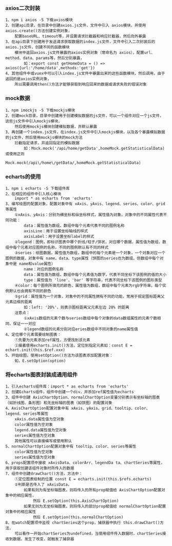 ### axios二次封装
    1、npm i axios -S 下载axios模块
    2、创建api目录，在目录中创建axios.js文件，文件中引入 axios模块，并使用 axios.create()方法创建实例对象，
        配置baseURL、timeout等，并设置请求拦截器和响应拦截器，然后向外暴露
    3、在api目录下创建用于发送请求获取数据的index.js文件，文件中引入二次封装后的axios.js文件，创建不同的函数模块
        模块中返回axios.js文件暴露的axios实例对象（常命名为 axios），配置url、method、data、params等，然后分别暴露，
            如：export const getHomeData = () => axios({url:'/home/data',methods:'get'})
    4、其他组件中或vuex中可以引入index.js文件中暴露出来的这些函数模块，然后调用，由于返回的是axios实例对象，
        所以需要调用then()方法才能够获取到响应回来的数据或请求失败的错误对象

### mock数据
    1、npm imockjs -S 下载mockjs模块
    2、创建mock目录，目录中创建用于创建模拟数据的js文件，可以一个组件对应一个js文件，这些js文件中引入mockjs模块，
        然后使用mockjs模块创建模拟数据，并默认暴露
    3、再创建一个index.js文件，在index.js文件中引入mockjs模块，以及各个暴露模拟数据的js文件，然后使用mockjs模块的mock方法
        拦截指定请求，并返回指定的模拟数据
            如：Mock.mock('/api/home/getData',homeMock.getStatisticalData)    或使用正则
                Mock.mock(/api\/home\/getData/,homeMock.getStatisticalData)

### echarts的使用
    1、npm i echarts -S 下载组件库
    2、在相应的组件中引入核心模块
        import * as echarts from 'echarts'
    3、编写绘图的配置对象，配置对象中有 xAxis、yAxis、legend、series、color、grid等属性
        ①xAxis、yAxis：分别为横坐标和纵坐标样式，属性值为对象，对象中的不同属性代表不同功能：
            data：属性值为数组，数组中每个元素代表不同的图例名称
            axisLine：用于设置坐标轴线的样式
            axisLabel：用于设置坐标label的样式
        ②legend：图例，即标识图表中哪个折线/柱子/饼状，对应哪个数据，属性值为数组，数组中每个元素对应图例的名称，不同的图例默认有不同的样式
        ③series：绘图数据，属性值为数组，数组中的每个元素是一个对象，一个对象对应一个图例的数据，对象中有 name、data、type属性（饼图的series也为数组，但数组中每个对象中是 name和value属性）
            name：对应的图例名称
            data：属性值为数组，数组中每个元素值为数字，代表不同坐标下该图例的值的大小
            type：属性值为 'line'、'bar' 等字符串，代表不同坐标下该图例的图形类型
        ④color：每个图例所填充的颜色，属性值为数组，数组中每个元素为rgb字符串，每个实例默认也会拥有不同的颜色
        ⑤grid：属性值为一个对象，对象中的不同属性拥有不同的功能，常用于规定图标距离父元素边框的距离
            如：left: '20%'，则表示图标距离父元素左边 20% 的距离
        注意点：
            ①xAxis数组的元素个数与series数组中每个对象的data数组属性的元素个数相同，保证一一对应
            ②legend数组的元素分别对应eries数组中不同对象的name属性值
    4、定位哪个元素需要绘制图表：
        ①先要为元素添加ref属性，方便找到该元素
        ②接着使用echarts.init()方法，定位到指定元素如：const E =  echart.init(this.$ref.xxx)
    5、开始绘图，使用setOption()方法为该图表添加配置对象：
        如，E.setOption(option)
    
### 将echarts图表封装成通用组件
    1、引入echarts组件库：import * as echarts from 'echarts'
    2、创建Echarts组件，组件中创建一个div，并添加ref属性值为echarts
    3、组件中创建 AxisChartOption、normalChartOption变量分别表示有坐标轴的图表（如折线图、条形图）和无坐标轴的图表（如饼图）的配置对象
    4、AxisChartOption配置对象中有 xAxis、yAxis、grid、tooltip、color、legend、series等属性
        xAxis.data属性值为空对象
        color属性值为空对象
        legend.data属性值为空对象
        series属性值为空对象
        其他属性可以直接编写或使用默认
    5、normalChartOption配置对象中有 tooltip、color、series等属性
        color属性值为空对象
        series属性值为空对象
    6、props配置项中接收 xAxisData、colorArr、legendDa ta、chartSeries等属性，用于获取创建该组件对象时所传入的数据
    7、组件中创建drawChart()方法，方法中：
        ①定位图表绘制的位置 const E = echarts.init(this.$refs.echarts)
        ②判断是否传入了 xAxisData，
            如果有则为有坐标轴图表，则将传入的所有prop赋值给 AxisChartOption配置对象中的相应属性，
                然后 E.setOption(this.AxisChartOption)
            如果无则为无坐标轴图表，则将传入的部分prop赋值给 normalChartOption配置对象中的相应属性
                然后 E.setOption(this.normalChartOption)
    8、在watch配置项中监视 chartSeries这个prop，捕获器中执行 this.drawChart()方法，
        可以看作一开始chartSeries为undefined，当使用组件传入数据时，chartSeries接收到数据，发生了改变，就触发了捕获器
            


